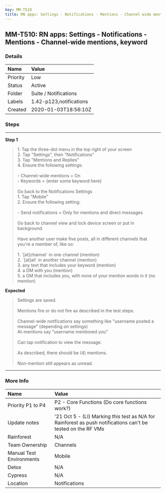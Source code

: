 ```yaml
---
key: MM-T510
title: RN apps: Settings - Notifications - Mentions - Channel-wide mentions, keyword
---
```


## MM-T510: RN apps: Settings - Notifications - Mentions - Channel-wide mentions, keyword

### Details

| Name     | Value                   |
| :------- | :---------------------- |
| Priority | Low                     |
| Status   | Active                  |
| Folder   | Suite / Notifications   |
| Labels   | 1.42-p123,notifications |
| Created  | 2020-01-03T18:56:10Z    |

### Steps

<hr/>

**Step 1**

> <article>1. Tap the three-dot menu in the top right of your screen<br>2. Tap "Settings", then "Notifications"<br>3. Tap "Mentions and Replies"<br>4. Ensure the following settings:<br><br>- Channel-wide mentions = On<br>- Keywords = {enter some keyword here}<br><br>Go back to the Notifications Settings<br>1. Tap "Mobile"<br>2. Ensure the following setting:<br><br>- Send notifications = Only for mentions and direct messages<br><br>Go back to channel view and lock device screen or put in background.<br><br>Have another user make five posts, all in different channels that you're a member of, like so:<br><br>1. `[at]channel` in one channel (mention)<br>2. `[at]all` in another channel (mention)<br>3. any text that includes your keyword (mention)<br>4. a DM with you (mention)<br>5. a GM that includes you, with none of your mention words in it (no mention)</article>

**Expected**

> <article>Settings are saved.<br /><br />Mentions fire or do not fire as described in the test steps. <br /><br />Channel-wide notifications say something like &quot;username posted a message&quot; (depending on settings)<br />At-mentions say &quot;username mentioned you&quot;<br /><br />Can tap notification to view the message.<br /><br />As described, there should be (4) mentions.<br /><br />Non-mention still appears as unread.</article>

<hr/>

### More Info

| Name                     | Value                                                                                                        |
| :----------------------- | :----------------------------------------------------------------------------------------------------------- |
| Priority P1 to P4        | P2 - Core Functions (Do core functions work?)                                                                |
| Update notes             | '21 Oct 5 - (LI) Marking this test as N/A for Rainforest as push notifications can't be tested on the RF VMs |
| Rainforest               | N/A                                                                                                          |
| Team Ownership           | Channels                                                                                                     |
| Manual Test Environments | Mobile                                                                                                       |
| Detox                    | N/A                                                                                                          |
| Cypress                  | N/A                                                                                                          |
| Location                 | Notifications                                                                                                |
